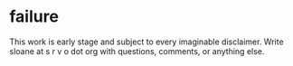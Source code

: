 # failure
This work is early stage and subject to every imaginable disclaimer. Write sloane at s r v o dot org with questions, comments, or anything else. 
